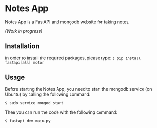 # Notes App

Notes App is a FastAPI and mongodb website for taking notes.

*(Work in progress)*

## Installation

In order to install the required packages, please type:
```$ pip install fastapi[all] motor```


## Usage
Before starting the Notes App, you need to start the mongodb service (on Ubuntu) by calling the following command:

```$ sudo service mongod start ```

Then you can run the code with the following command:

```$ fastapi dev main.py```
